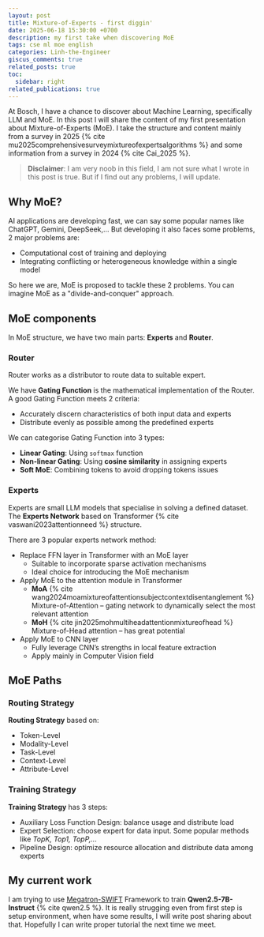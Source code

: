 ```yaml
---
layout: post
title: Mixture-of-Experts - first diggin'
date: 2025-06-18 15:30:00 +0700
description: my first take when discovering MoE
tags: cse ml moe english
categories: Linh-the-Engineer
giscus_comments: true
related_posts: true
toc:
  sidebar: right
related_publications: true
---
```


At Bosch, I have a chance to discover about Machine Learning, specifically LLM and MoE. In this post I will share the content of my first presentation about Mixture-of-Experts (MoE). I take the structure and content mainly from a survey in 2025 {% cite mu2025comprehensivesurveymixtureofexpertsalgorithms %} and some information from a survey in 2024 {% cite Cai_2025 %}.

> **Disclaimer**: I am very noob in this field, I am not sure what I wrote in this post is true. But if I find out any problems, I will update.

## Why MoE?

AI applications are developing fast, we can say some popular names like ChatGPT, Gemini, DeepSeek,... But developing it also faces some problems, 2 major problems are:

- Computational cost of training and deploying
- Integrating conflicting or heterogeneous knowledge within a single model

So here we are, MoE is proposed to tackle these 2 problems. You can imagine MoE as a "divide-and-conquer" approach. 

## MoE components

In MoE structure, we have two main parts: **Experts** and **Router**.

### Router

Router works as a distributor to route data to suitable expert.

We have **Gating Function** is the mathematical implementation of the Router. A good Gating Function meets 2 criteria:

- Accurately discern characteristics of both input data and experts
- Distribute evenly as possible among the predefined experts

We can categorise Gating Function into 3 types:

- **Linear Gating**: Using `softmax` function
- **Non-linear Gating**: Using **cosine similarity** in assigning experts
- **Soft MoE**: Combining tokens to avoid dropping tokens issues

### Experts

Experts are small LLM models that specialise in solving a defined dataset. The **Experts Network** based on Transformer {% cite vaswani2023attentionneed %} structure.

There are 3 popular experts network method:

- Replace FFN layer in Transformer with an MoE layer
  - Suitable to incorporate sparse activation mechanisms
  - Ideal choice for introducing the MoE mechanism
- Apply MoE to the attention module in Transformer
	- **MoA** {% cite wang2024moamixtureofattentionsubjectcontextdisentanglement %} Mixture-of-Attention – gating network to dynamically select the most relevant attention
	- **MoH** {% cite jin2025mohmultiheadattentionmixtureofhead %} Mixture-of-Head attention – has great potential
- Apply MoE to CNN layer
	- Fully leverage CNN’s strengths in local feature extraction 
	- Apply mainly in Computer Vision field

## MoE Paths

### Routing Strategy

**Routing Strategy** based on:

- Token-Level
- Modality-Level
- Task-Level
- Context-Level
- Attribute-Level

### Training Strategy

**Training Strategy** has 3 steps:

- Auxiliary Loss Function Design: balance usage and distribute load
- Expert Selection: choose expert for data input. Some popular methods like *TopK, Top1, TopP,...*
- Pipeline Design: optimize resource allocation and distribute data among experts

## My current work

I am trying to use [Megatron-SWIFT](https://swift.readthedocs.io/en/latest/Instruction/Megatron-SWIFT-Training.html) Framework to train **Qwen2.5-7B-Instruct** {% cite qwen2.5 %}. It is really strugging even from first step is setup environment, when have some results, I will write post sharing about that. Hopefully I can write proper tutorial the next time we meet.

